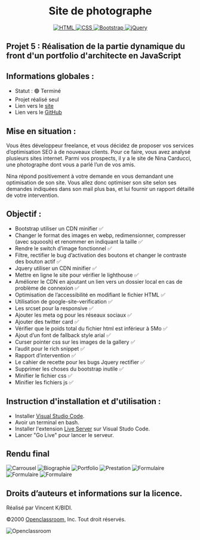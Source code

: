 <h1 align="center">Site de photographe</h1>

<div align="center">
    <a href="https://devdocs.io/html/">
        <img src="https://img.shields.io/badge/html5%20-%23e34f26.svg?&style=for-the-badge&logo=html5&logoColor=white" alt="HTML" />
    </a>
    <a href="https://devdocs.io/css/">
      <img src="https://img.shields.io/badge/CSS3-1572B6?&style=for-the-badge&logo=css3&logoColor=white" alt="CSS" />
    </a>
    <a href="https://getbootstrap.com/">
      <img src="https://img.shields.io/badge/Bootstrap-563D7C?style=for-the-badge&logo=bootstrap&logoColor=white" alt="Bootstrap" />
    </a>
    <a href="https://api.jquery.com/">
      <img src="https://img.shields.io/badge/jQuery-0769AD?style=for-the-badge&logo=jquery&logoColor=white" alt="jQuery" />
    </a>
    
</div>

## Projet 5 : Réalisation de la partie dynamique du front d'un portfolio d'architecte en JavaScript
## Informations globales :

- Statut : 🟢 Terminé
- Projet réalisé seul
- Lien vers le [site](https://keen-liger-d4c808.netlify.app/)
- Lien vers le [GitHub](https://github.com/archi974/site_photographe)

## Mise en situation :

Vous êtes développeur freelance, et vous décidez de proposer vos services d’optimisation SEO à de nouveaux clients. Pour ce faire, vous avez analysé plusieurs sites internet. Parmi vos prospects, il y a le site de Nina Carducci, une photographe dont vous a parlé l’un de vos amis.

Nina répond positivement à votre demande en vous demandant une optimisation de son site. Vous allez donc optimiser son site selon ses demandes indiquées dans son mail plus bas, et lui fournir un rapport détaillé de votre intervention.

## Objectif :

- Bootstrap utiliser un CDN minifier ✅
- Changer le format des images en webp, redimensionner, compresser (avec squoosh) et renommer en indiquant la taille ✅
- Rendre le switch d’image fonctionnel ✅
- Filtre, rectifier le bug d’activation des boutons et changer le contraste des bouton actif ✅
- Jquery utiliser un CDN minifier ✅
- Mettre en ligne le site pour vérifier le lighthouse ✅
- Améliorer le CDN en ajoutant un lien vers un dossier local en cas de problème de connexion ✅
- Optimisation de l’accessibilité en modifiant le fichier HTML ✅
- Utilisation de google-site-verification ✅
- Les srcset pour la responsive ✅
- Ajouter les meta og pour les réseaux sociaux ✅
- Ajouter des twitter card ✅
- Vérifier que le poids total du fichier html est inférieur à 5Mo ✅
- Ajout d’un font de fallback style arial ✅
- Curser pointer css sur les images de la gallery ✅
- l’audit pour le rich snippet ✅
- Rapport d’intervention ✅
- Le cahier de recette pour les bugs Jquery rectifier ✅
- Supprimer les choses du bootstrap inutile ✅
- Minifier le fichier css ✅
- Minifier les fichiers js ✅

## Instruction d'installation et d'utilisation :

- Installer [Visual Studio Code](https://code.visualstudio.com/).
- Avoir un terminal en bash.
- Installer l'extension [Live Server](https://marketplace.visualstudio.com/items?itemName=ritwickdey.LiveServer) sur Visual Studo Code.
- Lancer "Go Live" pour lancer le serveur.

## Rendu final

![Carrousel](https://cdn.discordapp.com/attachments/1081227920770596865/1120630639788564542/Capture_decran_2023-06-20_a_10.25.53.png)
![Biographie](https://cdn.discordapp.com/attachments/1081227920770596865/1120374522852429935/Capture_decran_2023-06-19_a_16.16.48.png)
![Portfolio](https://cdn.discordapp.com/attachments/1081227920770596865/1120374523393478706/Capture_decran_2023-06-19_a_16.17.00.png)
![Prestation](https://cdn.discordapp.com/attachments/1081227920770596865/1120630155887525918/Capture_decran_2023-06-20_a_10.23.30.png)
![Formulaire](https://cdn.discordapp.com/attachments/1081227920770596865/1120629833584607262/Capture_decran_2023-06-20_a_10.22.41.png)
![Formulaire](https://cdn.discordapp.com/attachments/1081227920770596865/1120374450555211837/Capture_decran_2023-06-19_a_16.36.41.png)
![Formulaire](https://cdn.discordapp.com/attachments/1081227920770596865/1120374451066900603/Capture_decran_2023-06-19_a_16.40.06.png)

## Droits d’auteurs et informations sur la licence.

Réalisé par Vincent K/BIDI.

©2000 [Openclassroom](https://openclassrooms.com/fr/), Inc. Tout droit réservés.

![Openclassroom](https://camo.githubusercontent.com/e47c349811ac404b8147bd362c598e61c7d20225df17499c6373b44f6ee08a3d/68747470733a2f2f31746f3170726f67726573732e66722f77702d636f6e74656e742f75706c6f6164732f323031392f30352f6f70656e636c617373726f6f6d732d65313535373736313233363135382e706e67)
